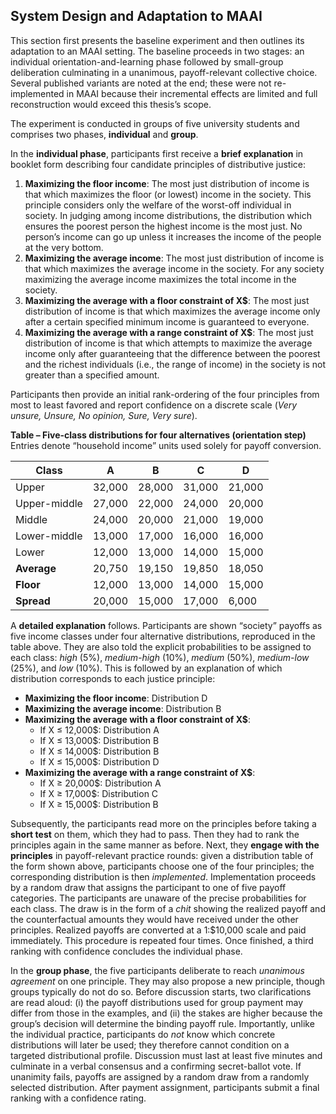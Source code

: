 ## System Design and Adaptation to MAAI

This section first presents the baseline experiment and then outlines its adaptation to an MAAI setting. The baseline proceeds in two stages: an individual orientation-and-learning phase followed by small-group deliberation culminating in a unanimous, payoff-relevant collective choice. Several published variants are noted at the end; these were not re-implemented in MAAI because their incremental effects are limited and full reconstruction would exceed this thesis’s scope.

The experiment is conducted in groups of five university students and comprises two phases, **individual** and **group**. 

In the **individual phase**, participants first receive a **brief explanation** in booklet form describing four candidate principles of distributive justice: 

1. **Maximizing the floor income**: The most just distribution of income is that which maximizes the floor (or lowest) income in the society. This principle considers only the welfare of the worst-off individual in society. In judging among income distributions, the distribution which ensures the poorest person the highest income is the most just. No person’s income can go up unless it increases the income of the people at the very bottom.
2. **Maximizing the average income**: The most just distribution of income is that which maximizes the average income in the society. For any society maximizing the average income maximizes the total income in the society.
3. **Maximizing the average with a floor constraint of X$**: The most just distribution of income is that which maximizes the average income only after a certain specified minimum income is guaranteed to everyone.
4. **Maximizing the average with a range constraint of X$**: The most just distribution of income is that which attempts to maximize the average income only after guaranteeing that the difference between the poorest and the richest individuals (i.e., the range of income) in the society is not greater than a specified amount.

Participants then provide an initial rank-ordering of the four principles from most to least favored and report confidence on a discrete scale (*Very unsure, Unsure, No opinion, Sure, Very sure*).

**Table – Five-class distributions for four alternatives (orientation step)**  
Entries denote “household income” units used solely for payoff conversion.

| Class        | A       | B       | C       | D       |
|--------------|---------|---------|---------|---------|
| Upper        | 32,000  | 28,000  | 31,000  | 21,000  |
| Upper-middle | 27,000  | 22,000  | 24,000  | 20,000  |
| Middle       | 24,000  | 20,000  | 21,000  | 19,000  |
| Lower-middle | 13,000  | 17,000  | 16,000  | 16,000  |
| Lower        | 12,000  | 13,000  | 14,000  | 15,000  |
| **Average**  | 20,750  | 19,150  | 19,850  | 18,050  |
| **Floor**    | 12,000  | 13,000  | 14,000  | 15,000  |
| **Spread**   | 20,000  | 15,000  | 17,000  | 6,000   |

A **detailed explanation** follows. Participants are shown “society” payoffs as five income classes under four alternative distributions, reproduced in the table above. They are also told the explicit probabilities to be assigned to each class: *high* (5%), *medium-high* (10%), *medium* (50%), *medium-low* (25%), and *low* (10%). This is followed by an explanation of which distribution corresponds to each justice principle:

- **Maximizing the floor income**: Distribution D
- **Maximizing the average income**: Distribution B
- **Maximizing the average with a floor constraint of X$**:
  - If X ≤ 12,000$: Distribution A  
  - If X ≤ 13,000$: Distribution B  
  - If X ≤ 14,000$: Distribution B  
  - If X ≤ 15,000$: Distribution D  
- **Maximizing the average with a range constraint of X$**:
  - If X ≥ 20,000$: Distribution A  
  - If X ≥ 17,000$: Distribution C  
  - If X ≥ 15,000$: Distribution B  

Subsequently, the participants read more on the principles before taking a **short test** on them, which they had to pass. Then they had to rank the principles again in the same manner as before. Next, they **engage with the principles** in payoff-relevant practice rounds: given a distribution table of the form shown above, participants choose one of the four principles; the corresponding distribution is then *implemented*. Implementation proceeds by a random draw that assigns the participant to one of five payoff categories. The participants are unaware of the precise probabilities for each class. The draw is in the form of a *chit* showing the realized payoff and the counterfactual amounts they would have received under the other principles. Realized payoffs are converted at a 1:$10,000 scale and paid immediately. This procedure is repeated four times. Once finished, a third ranking with confidence concludes the individual phase.

In the **group phase**, the five participants deliberate to reach *unanimous agreement* on one principle. They may also propose a new principle, though groups typically do not do so. Before discussion starts, two clarifications are read aloud: (i) the payoff distributions used for group payment may differ from those in the examples, and (ii) the stakes are higher because the group’s decision will determine the binding payoff rule. Importantly, unlike the individual practice, participants do *not* know which concrete distributions will later be used; they therefore cannot condition on a targeted distributional profile. Discussion must last at least five minutes and culminate in a verbal consensus and a confirming secret-ballot vote. If unanimity fails, payoffs are assigned by a random draw from a randomly selected distribution. After payment assignment, participants submit a final ranking with a confidence rating.